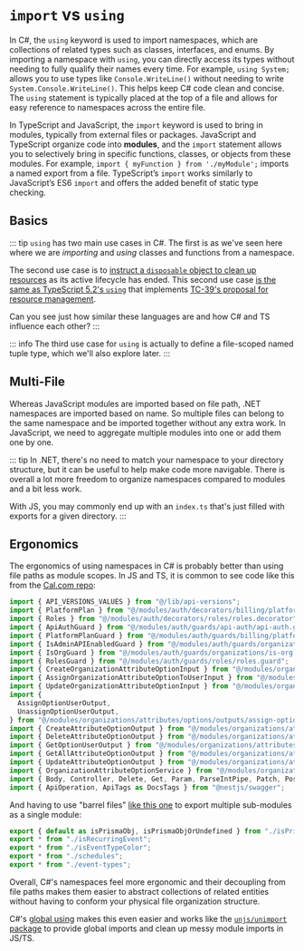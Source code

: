 # `import` vs `using`

In C#, the `using` keyword is used to import namespaces, which are collections of related types such as classes, interfaces, and enums. By importing a namespace with `using`, you can directly access its types without needing to fully qualify their names every time. For example, `using System;` allows you to use types like `Console.WriteLine()` without needing to write `System.Console.WriteLine()`. This helps keep C# code clean and concise. The `using` statement is typically placed at the top of a file and allows for easy reference to namespaces across the entire file.

In TypeScript and JavaScript, the `import` keyword is used to bring in modules, typically from external files or packages. JavaScript and TypeScript organize code into **modules**, and the `import` statement allows you to selectively bring in specific functions, classes, or objects from these modules. For example, `import { myFunction } from './myModule';` imports a named export from a file. TypeScript’s `import` works similarly to JavaScript’s ES6 `import` and offers the added benefit of static type checking.

## Basics

<CodeSplitter>
  <template #left>

```ts
// Named import
import { ref } from "vue";

// Namespace import
import * as fs from "fs";

// Default import
import tool from "package";
```

  </template>
  <template #right>

```csharp
// Namespace import
using System.Text;

// Aliased namespace import
using Txt = System.Text;

// Import the static members so they can be used without a namespace.
using static System.Math;
```

  </template>
</CodeSplitter>

::: tip
`using` has two main use cases in C#.  The first is as we've seen here where we are *importing* and *using* classes and functions from a namespace.

The second use case is to [instruct a `disposable` object to clean up resources](https://learn.microsoft.com/en-us/dotnet/csharp/language-reference/statements/using) as its active lifecycle has ended.  This second use case [is the same as TypeScript 5.2's `using`](https://www.totaltypescript.com/typescript-5-2-new-keyword-using) that implements [TC-39's proposal for resource management](https://github.com/tc39/proposal-explicit-resource-management#definitions).

Can you see just how similar these languages are and how C# and TS influence each other?
:::

::: info
The third use case for `using` is actually to define a file-scoped named tuple type, which we'll also explore later.
:::

## Multi-File

Whereas JavaScript modules are imported based on file path, .NET namespaces are imported based on name.  So multiple files can belong to the same namespace and be imported together without any extra work.  In JavaScript, we need to aggregate multiple modules into one or add them one by one.

<CodeSplitter>
  <template #left>

```ts{7,14,15}
// address.ts
export class Address {

}

// contact.ts
import { Address } from "./address";

export class Contact {
  constructor(public address: Address) { }
}

// app.ts
import { Address } from "./address";
import { Contact } from "./contact";

class App {
  getContacts() : Contact[] {
    return [];
  }

  getAddresses(): Address[] {
    return [];
  }
}

```

  </template>
  <template #right>

```csharp{2,9,17,19}
// Address.cs
namespace ChrlsChn.Crm.Models;

class Address {

}

// Contact.cs
namespace ChrlsChn.Crm.Models;

class Contact {
  // No need to import since these are in the same namespace
  public Address Address { get; set; }
}

// App.cs
using ChrlsChn.Crm.Models; // Import the namespace

namespace ChrlsChn.Crm;

class App {
  public List<Contact> GetContacts() { /*... */ }
  public List<Address> GetAddresses() { /*... */ }
}
```

  </template>
</CodeSplitter>

::: tip
In .NET, there's no need to match your namespace to your directory structure, but it can be useful to help make code more navigable.  There is overall a lot more freedom to organize namespaces compared to modules and a bit less work.

With JS, you may commonly end up with an `index.ts` that's just filled with exports for a given directory.
:::

## Ergonomics

The ergonomics of using namespaces in C# is probably better than using file paths as module scopes.  In JS and TS, it is common to see code like this from the [Cal.com repo](https://github.com/calcom/cal.com/blob/main/apps/api/v2/src/modules/organizations/attributes/options/organizations-attributes-options.controller.ts):

```js
import { API_VERSIONS_VALUES } from "@/lib/api-versions";
import { PlatformPlan } from "@/modules/auth/decorators/billing/platform-plan.decorator";
import { Roles } from "@/modules/auth/decorators/roles/roles.decorator";
import { ApiAuthGuard } from "@/modules/auth/guards/api-auth/api-auth.guard";
import { PlatformPlanGuard } from "@/modules/auth/guards/billing/platform-plan.guard";
import { IsAdminAPIEnabledGuard } from "@/modules/auth/guards/organizations/is-admin-api-enabled.guard";
import { IsOrgGuard } from "@/modules/auth/guards/organizations/is-org.guard";
import { RolesGuard } from "@/modules/auth/guards/roles/roles.guard";
import { CreateOrganizationAttributeOptionInput } from "@/modules/organizations/attributes/options/inputs/create-organization-attribute-option.input";
import { AssignOrganizationAttributeOptionToUserInput } from "@/modules/organizations/attributes/options/inputs/organizations-attributes-options-assign.input";
import { UpdateOrganizationAttributeOptionInput } from "@/modules/organizations/attributes/options/inputs/update-organizaiton-attribute-option.input.ts";
import {
  AssignOptionUserOutput,
  UnassignOptionUserOutput,
} from "@/modules/organizations/attributes/options/outputs/assign-option-user.output";
import { CreateAttributeOptionOutput } from "@/modules/organizations/attributes/options/outputs/create-option.output";
import { DeleteAttributeOptionOutput } from "@/modules/organizations/attributes/options/outputs/delete-option.output";
import { GetOptionUserOutput } from "@/modules/organizations/attributes/options/outputs/get-option-user.output";
import { GetAllAttributeOptionOutput } from "@/modules/organizations/attributes/options/outputs/get-option.output";
import { UpdateAttributeOptionOutput } from "@/modules/organizations/attributes/options/outputs/update-option.output";
import { OrganizationAttributeOptionService } from "@/modules/organizations/attributes/options/services/organization-attributes-option.service";
import { Body, Controller, Delete, Get, Param, ParseIntPipe, Patch, Post, UseGuards } from "@nestjs/common";
import { ApiOperation, ApiTags as DocsTags } from "@nestjs/swagger";
```

And having to use "barrel files" [like this one](https://github.com/calcom/cal.com/blob/main/packages/lib/index.ts) to export multiple sub-modules as a single module:

```js
export { default as isPrismaObj, isPrismaObjOrUndefined } from "./isPrismaObj";
export * from "./isRecurringEvent";
export * from "./isEventTypeColor";
export * from "./schedules";
export * from "./event-types";
```

Overall, C#'s namespaces feel more ergonomic and their decoupling from file paths makes them easier to abstract collections of related entities without having to conform your physical file organization structure.

C#'s [global using](../bonus/global-usings.md) makes this even easier and works like the [`unjs/unimport` package](https://github.com/unjs/unimport) to provide global imports and clean up messy module imports in JS/TS.
